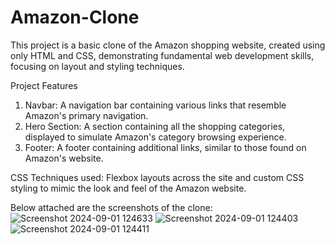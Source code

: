 # Amazon-Clone
This project is a basic clone of the Amazon shopping website, created using only HTML and CSS, demonstrating fundamental web development skills, focusing on layout and styling techniques.

Project Features
  1. Navbar: A navigation bar containing various links that resemble Amazon's primary navigation.
  2. Hero Section: A section containing all the shopping categories, displayed to simulate Amazon's category browsing experience.
  3. Footer: A footer containing additional links, similar to those found on Amazon's website.

CSS Techniques used: Flexbox layouts across the site and custom CSS styling to mimic the look and feel of the Amazon website.

Below attached are the screenshots of the clone:
![Screenshot 2024-09-01 124633](https://github.com/user-attachments/assets/4729fe83-e822-4d51-9f84-d07ee82ac4ab)
![Screenshot 2024-09-01 124403](https://github.com/user-attachments/assets/c9506457-5919-4285-986e-caa9c582c11c)
![Screenshot 2024-09-01 124411](https://github.com/user-attachments/assets/9e67ee3a-5435-486b-a5c0-74d581435d42)
